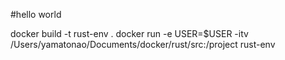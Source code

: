 #hello world

docker build -t rust-env .
docker run -e USER=$USER -itv /Users/yamatonao/Documents/docker/rust/src:/project rust-env